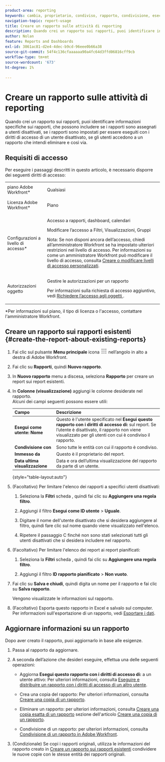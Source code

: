 ```yaml
---
product-area: reporting
keywords: cambia, proprietario, condiviso, rapporto, condivisione, esecuzione, utente, accesso, diritti, inserito, ultimo, visualizzato, data, reporting, attività
navigation-topic: report-usage
title: Creare un rapporto sulle attività di reporting
description: Quando crei un rapporto sui rapporti, puoi identificare informazioni specifiche sui rapporti, che possono includere se i rapporti sono assegnati a utenti disattivati, se i rapporti sono impostati per essere eseguiti con i diritti di accesso di un utente disattivato, se gli utenti accedono a un rapporto che intendi eliminare e così via.
author: Nolan
feature: Reports and Dashboards
exl-id: 3861ac81-d2e4-4dec-b9cd-96eee0b66a38
source-git-commit: 54f4c136cfaaaaaa90a4fc64d3ffd06816cff9cb
workflow-type: tm+mt
source-wordcount: '673'
ht-degree: 1%

---
```


# Creare un rapporto sulle attività di reporting

Quando crei un rapporto sui rapporti, puoi identificare informazioni specifiche sui rapporti, che possono includere se i rapporti sono assegnati a utenti disattivati, se i rapporti sono impostati per essere eseguiti con i diritti di accesso di un utente disattivato, se gli utenti accedono a un rapporto che intendi eliminare e così via.

## Requisiti di accesso

Per eseguire i passaggi descritti in questo articolo, è necessario disporre dei seguenti diritti di accesso:

<table style="table-layout:auto"> 
 <col> 
 <col> 
 <tbody> 
  <tr> 
   <td role="rowheader">piano Adobe Workfront*</td> 
   <td> <p>Qualsiasi</p> </td> 
  </tr> 
  <tr> 
   <td role="rowheader">Licenza Adobe Workfront*</td> 
   <td> <p>Piano </p> </td> 
  </tr> 
  <tr> 
   <td role="rowheader">Configurazioni a livello di accesso*</td> 
   <td> <p>Accesso a rapporti, dashboard, calendari</p> <p>Modificare l’accesso a Filtri, Visualizzazioni, Gruppi</p> <p>Nota: Se non disponi ancora dell’accesso, chiedi all’amministratore Workfront se ha impostato ulteriori restrizioni nel livello di accesso. Per informazioni su come un amministratore Workfront può modificare il livello di accesso, consulta <a href="../../../administration-and-setup/add-users/configure-and-grant-access/create-modify-access-levels.md" class="MCXref xref">Creare o modificare livelli di accesso personalizzati</a>.</p> </td> 
  </tr> 
  <tr> 
   <td role="rowheader">Autorizzazioni oggetto</td> 
   <td> <p>Gestire le autorizzazioni per un rapporto</p> <p>Per informazioni sulla richiesta di accesso aggiuntivo, vedi <a href="../../../workfront-basics/grant-and-request-access-to-objects/request-access.md" class="MCXref xref">Richiedere l’accesso agli oggetti </a>.</p> </td> 
  </tr> 
 </tbody> 
</table>

&#42;Per informazioni sul piano, il tipo di licenza o l&#39;accesso, contattare l&#39;amministratore Workfront.

## Creare un rapporto sui rapporti esistenti {#create-the-report-about-existing-reports}

1. Fai clic sul pulsante **Menu principale** icona ![](assets/main-menu-icon.png) nell’angolo in alto a destra di Adobe Workfront.
1. Fai clic su **Rapporti**, quindi **Nuovo rapporto**.
1. In **Nuovo rapporto** menu a discesa, seleziona **Rapporto** per creare un report sui report esistenti.

1. In **Colonne (visualizzazione)** aggiungi le colonne desiderate nel rapporto.\
   Alcuni dei campi seguenti possono essere utili:

   | Campo | Descrizione |
   |---|---|
   | **Esegui come utente: Nome** | Questo è l&#39;utente specificato nel **Esegui questo rapporto con i diritti di accesso di:** sul report. Se l’utente è disattivato, il rapporto non viene visualizzato per gli utenti con cui è condiviso il rapporto. |
   | **Condivisione con** | Sono tutte le entità con cui il rapporto è condiviso. |
   | **Immesso da** | Questo è il proprietario del report. |
   | **Data ultima visualizzazione** | Data e ora dell’ultima visualizzazione del rapporto da parte di un utente. |

   {style=&quot;table-layout:auto&quot;}

1. (Facoltativo) Per limitare l&#39;elenco dei rapporti a specifici utenti disattivati:

   1. Seleziona la **Filtri** scheda , quindi fai clic su **Aggiungere una regola filtro**.

   1. Aggiungi il filtro **Esegui come ID utente** > **Uguale**.

   1. Digitare il nome dell&#39;utente disattivato che si desidera aggiungere al filtro, quindi fare clic sul nome quando viene visualizzato nell&#39;elenco.
   1. Ripetere il passaggio C finché non sono stati selezionati tutti gli utenti disattivati che si desidera includere nel rapporto.

1. (Facoltativo) Per limitare l&#39;elenco dei report ai report pianificati:

   1. Seleziona la **Filtri** scheda , quindi fai clic su **Aggiungere una regola filtro**.

   1. Aggiungi il filtro **ID rapporto pianificato** > **Non vuoto**.

1. Fai clic su **Salva e chiudi**, quindi digita un nome per il rapporto e fai clic su **Salva rapporto**.

   Vengono visualizzate le informazioni sul rapporto.

1. (Facoltativo) Esporta questo rapporto in Excel e salvalo sul computer.\
   Per informazioni sull&#39;esportazione di un rapporto, vedi [Esportare i dati](../../../reports-and-dashboards/reports/creating-and-managing-reports/export-data.md).

## Aggiornare informazioni su un rapporto

Dopo aver creato il rapporto, puoi aggiornarlo in base alle esigenze.

1. Passa al rapporto da aggiornare.
1. A seconda dell’azione che desideri eseguire, effettua una delle seguenti operazioni:

   * Aggiorna **Esegui questo rapporto con i diritti di accesso di:** a un utente attivo: Per ulteriori informazioni, consulta [Eseguire e distribuire un rapporto con i diritti di accesso di un altro utente](../../../reports-and-dashboards/reports/creating-and-managing-reports/run-deliver-report-access-rights-another-user.md).

   * Crea una copia del rapporto: Per ulteriori informazioni, consulta [Creare una copia di un rapporto](../../../reports-and-dashboards/reports/creating-and-managing-reports/create-copy-report.md).
   * Eliminare un rapporto: per ulteriori informazioni, consulta [Creare una copia esatta di un rapporto](../../../reports-and-dashboards/reports/creating-and-managing-reports/create-copy-report.md#update2) sezione dell&#39;articolo [Creare una copia di un rapporto](../../../reports-and-dashboards/reports/creating-and-managing-reports/create-copy-report.md).

   * Condivisione di un rapporto: per ulteriori informazioni, consulta [Condivisione di un rapporto in Adobe Workfront](../../../reports-and-dashboards/reports/creating-and-managing-reports/share-report.md).

1. (Condizionale) Se copi i rapporti originali, utilizza le informazioni del rapporto creato in [Creare un rapporto sui rapporti esistenti](#create-the-report-about-existing-reports) condividere le nuove copie con le stesse entità dei rapporti originali.
